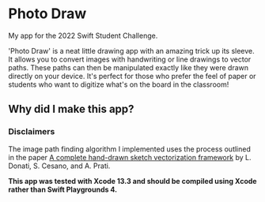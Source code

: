 # Photo Draw

My app for the 2022 Swift Student Challenge.

'Photo Draw' is a neat little drawing app with an amazing trick up its sleeve. It allows you to convert images with handwriting or line drawings to vector paths. These paths can then be manipulated exactly like they were drawn directly on your device. It's perfect for those who prefer the feel of paper or students who want to digitize what's on the board in the classroom!

## Why did I make this app?



### Disclaimers

The image path finding algorithm I implemented uses the process outlined in the paper [A complete hand-drawn sketch vectorization framework](https://arxiv.org/pdf/1802.05902.pdf) by L. Donati, S. Cesano, and A. Prati.

**This app was tested with Xcode 13.3 and should be compiled using Xcode rather than Swift Playgrounds 4.**
